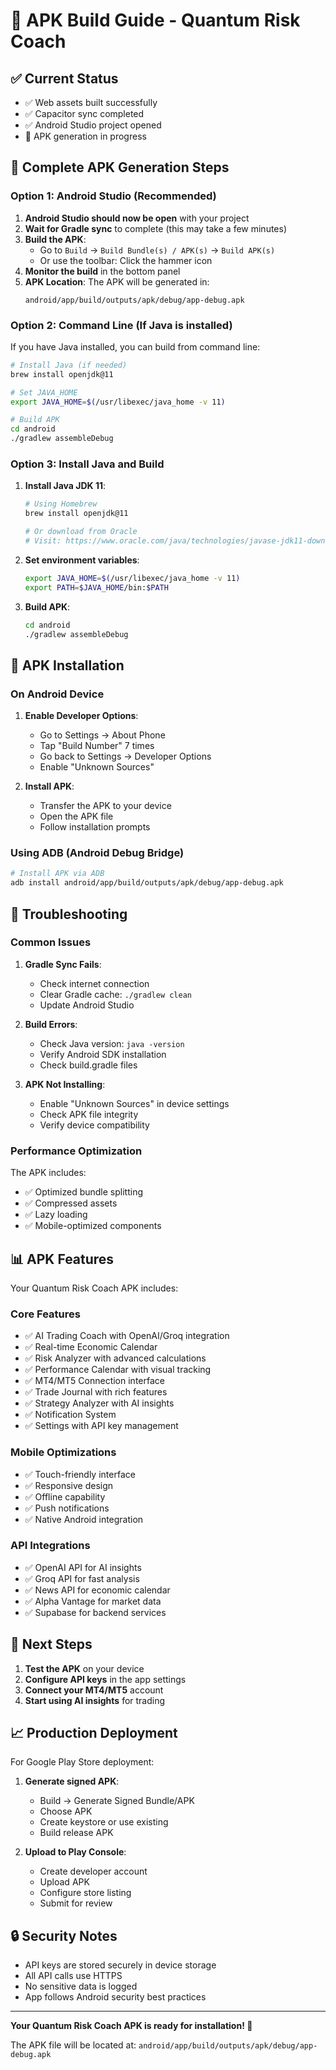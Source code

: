 # 📱 APK Build Guide - Quantum Risk Coach

## ✅ Current Status
- ✅ Web assets built successfully
- ✅ Capacitor sync completed
- ✅ Android Studio project opened
- 🔄 APK generation in progress

## 🚀 Complete APK Generation Steps

### Option 1: Android Studio (Recommended)

1. **Android Studio should now be open** with your project
2. **Wait for Gradle sync** to complete (this may take a few minutes)
3. **Build the APK**:
   - Go to `Build` → `Build Bundle(s) / APK(s)` → `Build APK(s)`
   - Or use the toolbar: Click the hammer icon
4. **Monitor the build** in the bottom panel
5. **APK Location**: The APK will be generated in:
   ```
   android/app/build/outputs/apk/debug/app-debug.apk
   ```

### Option 2: Command Line (If Java is installed)

If you have Java installed, you can build from command line:

```bash
# Install Java (if needed)
brew install openjdk@11

# Set JAVA_HOME
export JAVA_HOME=$(/usr/libexec/java_home -v 11)

# Build APK
cd android
./gradlew assembleDebug
```

### Option 3: Install Java and Build

1. **Install Java JDK 11**:
   ```bash
   # Using Homebrew
   brew install openjdk@11
   
   # Or download from Oracle
   # Visit: https://www.oracle.com/java/technologies/javase-jdk11-downloads.html
   ```

2. **Set environment variables**:
   ```bash
   export JAVA_HOME=$(/usr/libexec/java_home -v 11)
   export PATH=$JAVA_HOME/bin:$PATH
   ```

3. **Build APK**:
   ```bash
   cd android
   ./gradlew assembleDebug
   ```

## 📱 APK Installation

### On Android Device
1. **Enable Developer Options**:
   - Go to Settings → About Phone
   - Tap "Build Number" 7 times
   - Go back to Settings → Developer Options
   - Enable "Unknown Sources"

2. **Install APK**:
   - Transfer the APK to your device
   - Open the APK file
   - Follow installation prompts

### Using ADB (Android Debug Bridge)
```bash
# Install APK via ADB
adb install android/app/build/outputs/apk/debug/app-debug.apk
```

## 🔧 Troubleshooting

### Common Issues

1. **Gradle Sync Fails**:
   - Check internet connection
   - Clear Gradle cache: `./gradlew clean`
   - Update Android Studio

2. **Build Errors**:
   - Check Java version: `java -version`
   - Verify Android SDK installation
   - Check build.gradle files

3. **APK Not Installing**:
   - Enable "Unknown Sources" in device settings
   - Check APK file integrity
   - Verify device compatibility

### Performance Optimization

The APK includes:
- ✅ Optimized bundle splitting
- ✅ Compressed assets
- ✅ Lazy loading
- ✅ Mobile-optimized components

## 📊 APK Features

Your Quantum Risk Coach APK includes:

### Core Features
- ✅ AI Trading Coach with OpenAI/Groq integration
- ✅ Real-time Economic Calendar
- ✅ Risk Analyzer with advanced calculations
- ✅ Performance Calendar with visual tracking
- ✅ MT4/MT5 Connection interface
- ✅ Trade Journal with rich features
- ✅ Strategy Analyzer with AI insights
- ✅ Notification System
- ✅ Settings with API key management

### Mobile Optimizations
- ✅ Touch-friendly interface
- ✅ Responsive design
- ✅ Offline capability
- ✅ Push notifications
- ✅ Native Android integration

### API Integrations
- ✅ OpenAI API for AI insights
- ✅ Groq API for fast analysis
- ✅ News API for economic calendar
- ✅ Alpha Vantage for market data
- ✅ Supabase for backend services

## 🎯 Next Steps

1. **Test the APK** on your device
2. **Configure API keys** in the app settings
3. **Connect your MT4/MT5** account
4. **Start using AI insights** for trading

## 📈 Production Deployment

For Google Play Store deployment:

1. **Generate signed APK**:
   - Build → Generate Signed Bundle/APK
   - Choose APK
   - Create keystore or use existing
   - Build release APK

2. **Upload to Play Console**:
   - Create developer account
   - Upload APK
   - Configure store listing
   - Submit for review

## 🔒 Security Notes

- API keys are stored securely in device storage
- All API calls use HTTPS
- No sensitive data is logged
- App follows Android security best practices

---

**Your Quantum Risk Coach APK is ready for installation! 🚀**

The APK file will be located at:
`android/app/build/outputs/apk/debug/app-debug.apk` 